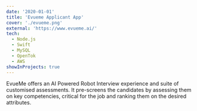 ```yaml
---
date: '2020-01-01'
title: 'Evueme Applicant App'
cover: './evueme.png'
external: 'https://www.evueme.ai/'
tech:
  - Node.js
  - Swift
  - MySQL
  - OpenTok
  - AWS
showInProjects: true
---
```


EvueMe offers an AI Powered Robot Interview experience and suite of customised assessments. It pre-screens the candidates by assessing them on key competencies, critical for the job and ranking them on the desired attributes.
